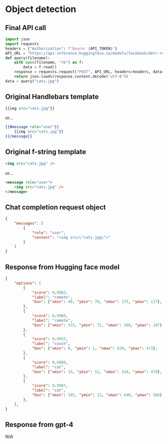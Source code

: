 # Object detection

## Final API call

```python
import json
import requests
headers = {"Authorization": f"Bearer {API_TOKEN}"}
API_URL = "https://api-inference.huggingface.co/models/facebook/detr-resnet-50"
def query(filename):
    with open(filename, "rb") as f:
        data = f.read()
    response = requests.request("POST", API_URL, headers=headers, data=data)
    return json.loads(response.content.decode("utf-8"))
data = query("cats.jpg")
```

## Original Handlebars template

```handlebars
{{img src="cats.jpg"}}
```

or...

```handlebars
{{#message role="user"}}
    {{img src="cats.jpg"}}
{{/message}}
```

## Original f-string template

```html
<img src="cats.jpg" />
```

or...

```html
<message role="user">
    <img src="cats.jpg" />
</message>
```


## Chat completion request object

```json
{
    "messages": [
        {
            "role": "user",
            "content": "<img src=\"cats.jpg\">"
        }
    ]
}
```

## Response from Hugging face model

```json
{
    "options": [
        {
            "score": 0.9982,
            "label": "remote",
            "box": {"xmin": 40, "ymin": 70, "xmax": 175, "ymax": 117},
        },
        {
            "score": 0.9960,
            "label": "remote",
            "box": {"xmin": 333, "ymin": 72, "xmax": 368, "ymax": 187},
        },
        {
            "score": 0.9955,
            "label": "couch",
            "box": {"xmin": 0, "ymin": 1, "xmax": 639, "ymax": 473},
        },
        {
            "score": 0.9988,
            "label": "cat",
            "box": {"xmin": 13, "ymin": 52, "xmax": 314, "ymax": 470},
        },
        {
            "score": 0.9987,
            "label": "cat",
            "box": {"xmin": 345, "ymin": 23, "xmax": 640, "ymax": 368},
        },
    ],
}
```

## Response from gpt-4

N/A